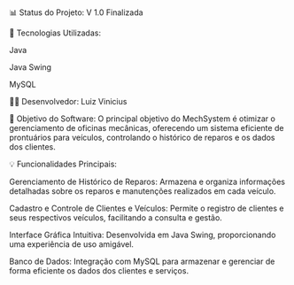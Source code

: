 📊 Status do Projeto: V 1.0 Finalizada

🔧 Tecnologias Utilizadas:

Java

Java Swing

MySQL

👨‍💻 Desenvolvedor: Luiz Vinicius

🎯 Objetivo do Software: O principal objetivo do MechSystem é otimizar o gerenciamento de oficinas mecânicas, oferecendo um sistema eficiente de prontuários para veículos, controlando o histórico de reparos e os dados dos clientes.

💡 Funcionalidades Principais:

Gerenciamento de Histórico de Reparos: Armazena e organiza informações detalhadas sobre os reparos e manutenções realizados em cada veículo.

Cadastro e Controle de Clientes e Veículos: Permite o registro de clientes e seus respectivos veículos, facilitando a consulta e gestão.

Interface Gráfica Intuitiva: Desenvolvida em Java Swing, proporcionando uma experiência de uso amigável.

Banco de Dados: Integração com MySQL para armazenar e gerenciar de forma eficiente os dados dos clientes e serviços.

